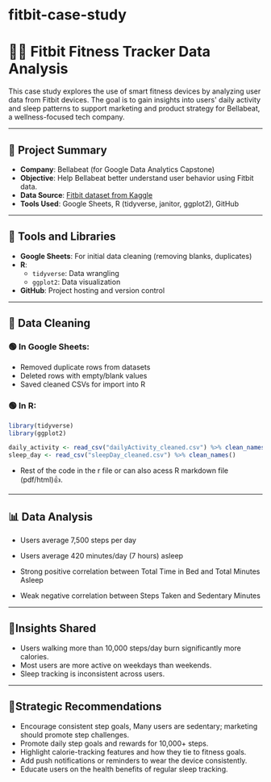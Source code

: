 # fitbit-case-study
# 🏃‍♀️ Fitbit Fitness Tracker Data Analysis

This case study explores the use of smart fitness devices by analyzing user data from Fitbit devices. The goal is to gain insights into users' daily activity and sleep patterns to support marketing and product strategy for Bellabeat, a wellness-focused tech company.

---

## 📌 Project Summary

- **Company**: Bellabeat (for Google Data Analytics Capstone)
- **Objective**: Help Bellabeat better understand user behavior using Fitbit data.
- **Data Source**: [Fitbit dataset from Kaggle](https://www.kaggle.com/arashnic/fitbit)
- **Tools Used**: Google Sheets, R (tidyverse, janitor, ggplot2), GitHub

---

## 🔧 Tools and Libraries

- **Google Sheets**: For initial data cleaning (removing blanks, duplicates)
- **R**: 
  - `tidyverse`: Data wrangling
  - `ggplot2`: Data visualization
- **GitHub**: Project hosting and version control

---

## 🧹 Data Cleaning

### 🟢 In Google Sheets:
- Removed duplicate rows from datasets
- Deleted rows with empty/blank values
- Saved cleaned CSVs for import into R

### 🟢 In R:
```r
library(tidyverse)
library(ggplot2)

daily_activity <- read_csv("dailyActivity_cleaned.csv") %>% clean_names()
sleep_day <- read_csv("sleepDay_cleaned.csv") %>% clean_names()
```
- Rest of the code in the r file or can also acess R markdown file (pdf/html)👍.
---

## 📊 Data Analysis 

- Users average 7,500 steps per day

- Users average 420 minutes/day (7 hours) asleep

- Strong positive correlation between Total Time in Bed and Total Minutes Asleep

- Weak negative correlation between Steps Taken and Sedentary Minutes

---

## 👀Insights Shared

- Users walking more than 10,000 steps/day burn significantly more calories.
- Most users are more active on weekdays than weekends.
- Sleep tracking is inconsistent across users.

---

## 🎯Strategic Recommendations 

- Encourage consistent step goals, Many users are sedentary; marketing should promote step challenges.
- Promote daily step goals and rewards for 10,000+ steps.
- Highlight calorie-tracking features and how they tie to fitness goals.
- Add push notifications or reminders to wear the device consistently.
- Educate users on the health benefits of regular sleep tracking.

